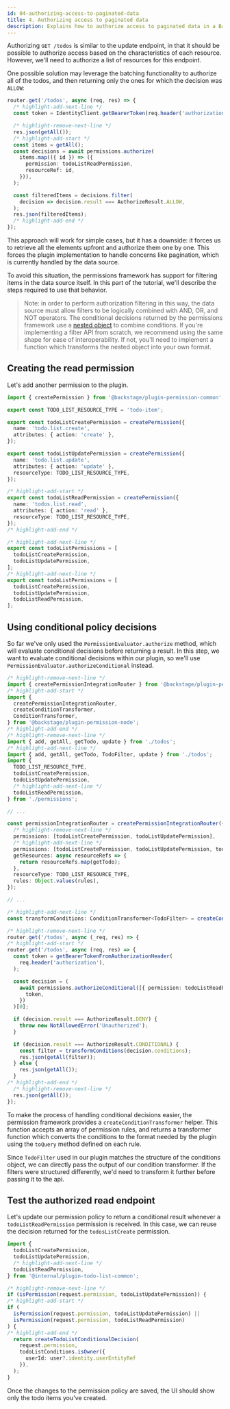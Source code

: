 ```yaml
---
id: 04-authorizing-access-to-paginated-data
title: 4. Authorizing access to paginated data
description: Explains how to authorize access to paginated data in a Backstage plugin
---
```


Authorizing `GET /todos` is similar to the update endpoint, in that it should be possible to authorize access based on the characteristics of each resource. However, we'll need to authorize a list of resources for this endpoint.

One possible solution may leverage the batching functionality to authorize all of the todos, and then returning only the ones for which the decision was `ALLOW`:

```ts
router.get('/todos', async (req, res) => {
  /* highlight-add-next-line */
  const token = IdentityClient.getBearerToken(req.header('authorization'));

  /* highlight-remove-next-line */
  res.json(getAll());
  /* highlight-add-start */
  const items = getAll();
  const decisions = await permissions.authorize(
    items.map(({ id }) => ({
      permission: todoListReadPermission,
      resourceRef: id,
    })),
  );

  const filteredItems = decisions.filter(
    decision => decision.result === AuthorizeResult.ALLOW,
  );
  res.json(filteredItems);
  /* highlight-add-end */
});
```

This approach will work for simple cases, but it has a downside: it forces us to retrieve all the elements upfront and authorize them one by one. This forces the plugin implementation to handle concerns like pagination, which is currently handled by the data source.

To avoid this situation, the permissions framework has support for filtering items in the data source itself. In this part of the tutorial, we'll describe the steps required to use that behavior.

> Note: in order to perform authorization filtering in this way, the data source must allow filters to be logically combined with AND, OR, and NOT operators. The conditional decisions returned by the permissions framework use a [nested object](https://backstage.io/docs/reference/plugin-permission-common.permissioncriteria) to combine conditions. If you're implementing a filter API from scratch, we recommend using the same shape for ease of interoperability. If not, you'll need to implement a function which transforms the nested object into your own format.

## Creating the read permission

Let's add another permission to the plugin.

```ts title="plugins/todo-list-backend/src/service/permissions.ts"
import { createPermission } from '@backstage/plugin-permission-common';

export const TODO_LIST_RESOURCE_TYPE = 'todo-item';

export const todoListCreatePermission = createPermission({
  name: 'todo.list.create',
  attributes: { action: 'create' },
});

export const todoListUpdatePermission = createPermission({
  name: 'todo.list.update',
  attributes: { action: 'update' },
  resourceType: TODO_LIST_RESOURCE_TYPE,
});

/* highlight-add-start */
export const todoListReadPermission = createPermission({
  name: 'todos.list.read',
  attributes: { action: 'read' },
  resourceType: TODO_LIST_RESOURCE_TYPE,
});
/* highlight-add-end */

/* highlight-add-next-line */
export const todoListPermissions = [
  todoListCreatePermission,
  todoListUpdatePermission,
];
/* highlight-add-next-line */
export const todoListPermissions = [
  todoListCreatePermission,
  todoListUpdatePermission,
  todoListReadPermission,
];
```

## Using conditional policy decisions

So far we've only used the `PermissionEvaluator.authorize` method, which will evaluate conditional decisions before returning a result. In this step, we want to evaluate conditional decisions within our plugin, so we'll use `PermissionEvaluator.authorizeConditional` instead.

```ts title="plugins/todo-list-backend/src/service/router.ts"
/* highlight-remove-next-line */
import { createPermissionIntegrationRouter } from '@backstage/plugin-permission-node';
/* highlight-add-start */
import {
  createPermissionIntegrationRouter,
  createConditionTransformer,
  ConditionTransformer,
} from '@backstage/plugin-permission-node';
/* highlight-add-end */
/* highlight-remove-next-line */
import { add, getAll, getTodo, update } from './todos';
/* highlight-add-next-line */
import { add, getAll, getTodo, TodoFilter, update } from './todos';
import {
  TODO_LIST_RESOURCE_TYPE,
  todoListCreatePermission,
  todoListUpdatePermission,
  /* highlight-add-next-line */
  todoListReadPermission,
} from './permissions';

// ...

const permissionIntegrationRouter = createPermissionIntegrationRouter({
  /* highlight-remove-next-line */
  permissions: [todoListCreatePermission, todoListUpdatePermission],
  /* highlight-add-next-line */
  permissions: [todoListCreatePermission, todoListUpdatePermission, todoListReadPermission],
  getResources: async resourceRefs => {
    return resourceRefs.map(getTodo);
  },
  resourceType: TODO_LIST_RESOURCE_TYPE,
  rules: Object.values(rules),
});

// ...

/* highlight-add-next-line */
const transformConditions: ConditionTransformer<TodoFilter> = createConditionTransformer(Object.values(rules));

/* highlight-remove-next-line */
router.get('/todos', async (_req, res) => {
/* highlight-add-start */
router.get('/todos', async (req, res) => {
  const token = getBearerTokenFromAuthorizationHeader(
    req.header('authorization'),
  );

  const decision = (
    await permissions.authorizeConditional([{ permission: todoListReadPermission }], {
      token,
    })
  )[0];

  if (decision.result === AuthorizeResult.DENY) {
    throw new NotAllowedError('Unauthorized');
  }

  if (decision.result === AuthorizeResult.CONDITIONAL) {
    const filter = transformConditions(decision.conditions);
    res.json(getAll(filter));
  } else {
    res.json(getAll());
  }
/* highlight-add-end */
  /* highlight-remove-next-line */
  res.json(getAll());
});
```

To make the process of handling conditional decisions easier, the permission framework provides a `createConditionTransformer` helper. This function accepts an array of permission rules, and returns a transformer function which converts the conditions to the format needed by the plugin using the `toQuery` method defined on each rule.

Since `TodoFilter` used in our plugin matches the structure of the conditions object, we can directly pass the output of our condition transformer. If the filters were structured differently, we'd need to transform it further before passing it to the api.

## Test the authorized read endpoint

Let's update our permission policy to return a conditional result whenever a `todoListReadPermission` permission is received. In this case, we can reuse the decision returned for the `todosListCreate` permission.

```ts title="packages/backend/src/plugins/permission.ts"
import {
  todoListCreatePermission,
  todoListUpdatePermission,
  /* highlight-add-next-line */
  todoListReadPermission,
} from '@internal/plugin-todo-list-common';

/* highlight-remove-next-line */
if (isPermission(request.permission, todoListUpdatePermission)) {
/* highlight-add-start */
if (
  isPermission(request.permission, todoListUpdatePermission) ||
  isPermission(request.permission, todoListReadPermission)
) {
/* highlight-add-end */
  return createTodoListConditionalDecision(
    request.permission,
    todoListConditions.isOwner({
      userId: user?.identity.userEntityRef
    }),
  );
}
```

Once the changes to the permission policy are saved, the UI should show only the todo items you've created.

